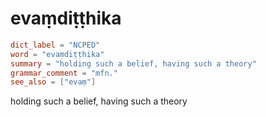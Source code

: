 # evaṃdiṭṭhika

``` toml
dict_label = "NCPED"
word = "evaṃdiṭṭhika"
summary = "holding such a belief, having such a theory"
grammar_comment = "mfn."
see_also = ["evaṃ"]
```

holding such a belief, having such a theory

